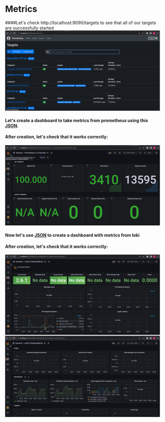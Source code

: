 # Metrics

####Let's check http://localhost:9090/targets to see that all of our targets are successfully started
![img.png](screenshots/img_metrics.png)

#### Let's create a dashboard to take metrics from prometheus using this [JSON](https://grafana.com/grafana/dashboards/3662-prometheus-2-0-overview/).
#### After creation, let's check that it works correctly:
![img.png](screenshots/img_metrics4.png)
#### Now let's use [JSON](https://grafana.com/grafana/dashboards/13407-loki2-0-global-metrics/) to create a dashboard with metrics from loki
#### After creation, let's check that it works correctly:
![img.png](screenshots/img_metrics2.png)    
![img.png](screenshots/img_metrics3.png)